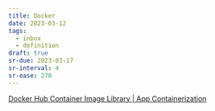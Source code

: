 ```yaml
---
title: Docker
date: 2023-03-12
tags:
  - inbox
  - definition
draft: true
sr-due: 2023-03-17
sr-interval: 4
sr-ease: 270
---
```


[Docker Hub Container Image Library | App Containerization](https://hub.docker.com/)

